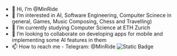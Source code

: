 - 👋 Hi, I’m @MinRide
- 👀 I’m interested in AI, Software Engineering, Compuiter Scinece in general, Games, Music Composing, Chess and Travelling)
- 🌱 I’m currently studying Computer Science at ETH Zurich
- 💞️ I’m looking to collaborate on developing apps for mobile and implementing some AI features in them
- 📫 How to reach me - Telegram: @MinRide ![Static Badge](https://img.shields.io/badge/MinRide?logo=telegram)


<!---
MinRide/MinRide is a ✨ special ✨ repository because its `README.md` (this file) appears on your GitHub profile.
You can click the Preview link to take a look at your changes.
--->
